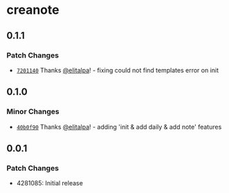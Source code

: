 # creanote

## 0.1.1

### Patch Changes

- [`7201140`](https://github.com/elitalpa/creanote/commit/7201140c54ae4e95b7d71c2442edf55ae33731f7) Thanks [@elitalpa](https://github.com/elitalpa)! - fixing could not find templates error on init

## 0.1.0

### Minor Changes

- [`40b0f90`](https://github.com/elitalpa/creanote/commit/40b0f90703e77ea27f8157cb5ad5ca04d1a57b27) Thanks [@elitalpa](https://github.com/elitalpa)! - adding 'init & add daily & add note' features

## 0.0.1

### Patch Changes

- 4281085: Initial release
